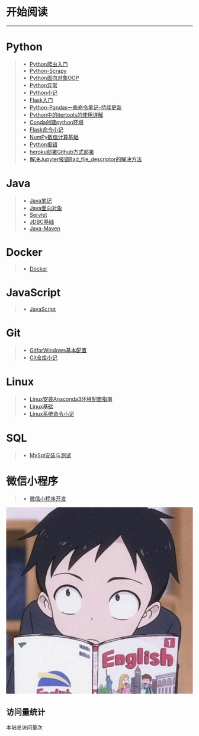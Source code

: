 # 开始阅读
--- 
# Python
> * [Python爬虫入门](md/Python/Python爬虫入门.md)
> * [Python-Scrapy](md/Python/Python-Scrapy.md)
> * [Python面向对象OOP](md/Python/Python面向对象OOP.md)
> * [Python异常](md/Python/Python异常.md)
> * [Python小记](md/Python/Python小记.md)
> * [Flask入门](md/Python/Flask入门.md)
> * [Python-Pandas一些命令笔记-持续更新](md/Python/Python-Pandas一些命令笔记-持续更新.md)
> * [Python中的itertools的使用详解](md/Python/Python中的itertools的使用详解.md)
> * [Conda创建python环境](md/Python/Conda创建python环境.md)
> * [Flask命令小记](md/Python/Flask命令小记.md)
> * [NumPy数值计算基础](md/Python/NumPy数值计算基础.md)
> * [Python报错](md/Python/Python报错.md)
> * [heroku部署Github方式部署](md/Python/heroku部署Github方式部署.md)
> * [解决Jupyter报错Bad_file_descriptor的解决方法](md/Python/解决Jupyter报错Bad_file_descriptor的解决方法.md)
    
# Java
> * [Java笔记](md/Java/Java笔记.md)
> * [Java面向对象](md/Java/Java面向对象.md)
> * [Servlet](md/Java/Servlet.md)
> * [JDBC基础](md/Java/JDBC基础.md)
> * [Java-Maven](md/Java/Java-Maven.md)
# Docker
> * [Docker](md/Docker/Docker.md)
# JavaScript
> * [JavaScript](md/JavaScript/JavaScript.md)
# Git
> * [GitforWindows基本配置](md/Git/GitforWindows基本配置.md)
> * [Git仓库小记](md/Git/Git仓库小记.md)
# Linux
> * [Linux安装Anaconda3环境配置指南](md/Linux/Linux安装Anaconda3环境配置指南.md)
> * [Linux基础](md/Linux/Linux基础.md)
> * [Linux系统命令小记](md/Linux/Linux系统命令小记.md)
# SQL
> * [MySql安装与测试](md/SQL/MySql安装与测试.md)
# 微信小程序
> * [微信小程序开发](md/微信小程序/微信小程序开发.md)

<!-- ## 编写警告
> [!WARNING]
> 在`[]`里面写入`!WARNING`即可
>
> 这是一个使用了Markdown引用样式美化插件的警告

## 编写危险
> [!Danger]
> 在`[]`里面写入`!Danger`即可
>
> 这是一个使用了Markdown引用样式美化插件的危险

## 编写提示
> [!TIP]
> 在`[]`里面写入`!TIP`即可
>
> 这是一个使用了Markdown引用样式美化插件的提示

## 编写注释
> [!NOTE]
> 在`[]`里面写入`!NOTE`即可
>
> 这是一个使用了Markdown引用样式美化插件的注释

## 编写自定义警告
> [!WARNING|label:Important]
> 在`[]`里面写入`!WARNING|label:Important`即可
>
> 同理`Danger`，`TIP`，`NOTE`添加`label:xxx`实现自定义 -->

<!-- ## 图片缩放 -->
![](images/logo.jpg)

## 访问量统计
<span id="busuanzi_container_site_pv">本站总访问量<span id="busuanzi_value_site_pv"></span>次</span>
